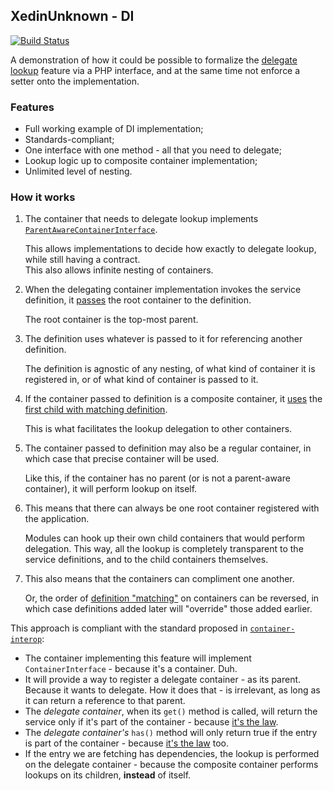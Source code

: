## XedinUnknown - DI ##
[![Build Status](https://travis-ci.org/XedinUnknown/di.svg?branch=master)](https://travis-ci.org/XedinUnknown/di)

A demonstration of how it could be possible to formalize the [delegate lookup](https://github.com/container-interop/container-interop/blob/master/docs/Delegate-lookup.md) feature
via a PHP interface, and at the same time not enforce a setter onto the implementation.

### Features
- Full working example of DI implementation;
- Standards-compliant;
- One interface with one method - all that you need to delegate;
- Lookup logic up to composite container implementation;
- Unlimited level of nesting.

### How it works
1. The container that needs to delegate lookup implements [`ParentAwareContainerInterface`](https://github.com/XedinUnknown/di/blob/master/src/ParentAwareContainerInterface.php#L8).

    This allows implementations to decide how exactly to delegate lookup, while still having a contract.  
    This also allows infinite nesting of containers.

2. When the delegating container implementation invokes the service definition, it [passes](https://github.com/XedinUnknown/di/blob/master/src/AbstractParentAwareContainer.php#L67) the root container to the definition.

    The root container is the top-most parent.

3. The definition uses whatever is passed to it for referencing another definition.

    The definition is agnostic of any nesting, of what kind of container it is registered in, or of what kind of container is passed to it.

4. If the container passed to definition is a composite container, it [uses](https://github.com/XedinUnknown/di/blob/master/src/AbstractCompositeContainer.php#L50) the [first child with matching definition](https://github.com/XedinUnknown/di/blob/master/src/AbstractCompositeContainer.php#L68).

    This is what facilitates the lookup delegation to other containers.

5. The container passed to definition may also be a regular container, in which case that precise container will be used.

    Like this, if the container has no parent (or is not a parent-aware container), it will perform lookup on itself.

6. This means that there can always be one root container registered with the application.

    Modules can hook up their own child containers that would perform delegation. This way, all the lookup is completely transparent to the service definitions, and to the child containers themselves.

7. This also means that the containers can compliment one another.

    Or, the order of [definition "matching"](https://github.com/XedinUnknown/di/blob/master/src/AbstractCompositeContainer.php#L66) on containers can be reversed, in which case definitions added later will "override" those added earlier.

This approach is compliant with the standard proposed in [`container-interop`](https://github.com/container-interop/container-interop/blob/master/docs/Delegate-lookup-meta.md#41-chosen-approach):
- The container implementing this feature will implement `ContainerInterface` - because it's a container. Duh.
- It will provide a way to register a delegate container - as its parent. Because it wants to delegate. How it does that - is irrelevant, as long as it can return a reference to that parent.
- The *delegate container*, when its `get()` method is called, will return the service only if it's part of the container - because [it's the law](https://github.com/container-interop/container-interop/blob/master/src/Interop/Container/ContainerInterface.php#L21).
- The *delegate container's* `has()` method will only return true if the entry is part of the container - because [it's the law](https://github.com/container-interop/container-interop/blob/master/src/Interop/Container/ContainerInterface.php#L30) too.
- If the entry we are fetching has dependencies, the lookup is performed on the delegate container - because the composite container performs lookups on its children, **instead** of itself.